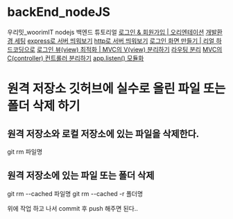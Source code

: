 # backEnd_nodeJS
우리밋_woorimIT nodejs 백엔드 튜토리얼 
[로그인 & 회원가입 | 오리엔테이션](https://www.youtube.com/watch?v=2jwnbZKc66E&t=262s)
[개발환경 세팅](https://www.youtube.com/watch?v=48lz8rw3PE8)
[express로 서버 띄워보기](https://www.youtube.com/watch?v=PkVV1OLaM5Q)
[http로 서버 띄워보기](https://www.youtube.com/watch?v=7gF09WFGK4I)
[로그인 화면 만들기 | 리얼 하드코딩으로](https://www.youtube.com/watch?v=AZtyyeCwNoc)
[로그인 뷰(view) 최적화 | MVC의 V(view) 분리하기](https://www.youtube.com/watch?v=dB1n8bKgn1E)
[라우팅 분리](https://www.youtube.com/watch?v=mL84PLyKss0&t=44s)
[MVC의 C(controller) 컨트롤러 분리하기](https://www.youtube.com/watch?v=KwCjYdYv0_s)
[app.listen() 모듈화](https://www.youtube.com/watch?v=W5bZy0Uzn6I&t=13s)

# 원격 저장소 깃허브에 실수로 올린 파일 또는 폴더 삭제 하기

## 원격 저장소와 로컬 저장소에 있는 파일을 삭제한다.
git rm 파일명

## 원격 저장소에 있는 파일 또는 폴더 삭제
git rm --cached 파일명
git rm --cached -r 폴더명

위에 작업 하고 나서 
commit 후 push 해주면 된다..
